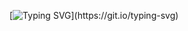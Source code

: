[![Typing SVG](https://readme-typing-svg.herokuapp.com?font=Fira+Code&pause=1000&width=435&separator=%3C&lines=Hi+There%2C+I'm+Dein%3Csystem.out.println(%22Hello%2C+World%22);)](https://git.io/typing-svg)

